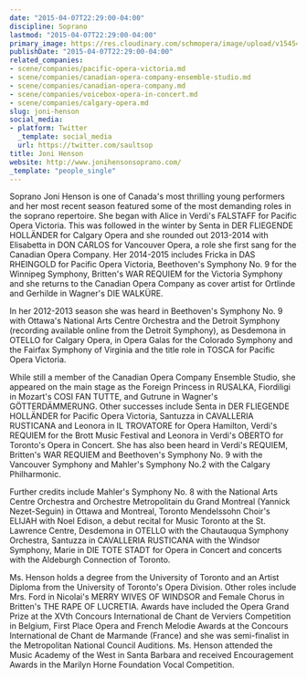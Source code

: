 ```yaml
---
date: "2015-04-07T22:29:00-04:00"
discipline: Soprano
lastmod: "2015-04-07T22:29:00-04:00"
primary_image: https://res.cloudinary.com/schmopera/image/upload/v1545409169/media/webhook-uploads/1428460071440/HENSON-PHOTO.jpg.jpg
publishDate: "2015-04-07T22:29:00-04:00"
related_companies:
- scene/companies/pacific-opera-victoria.md
- scene/companies/canadian-opera-company-ensemble-studio.md
- scene/companies/canadian-opera-company.md
- scene/companies/voicebox-opera-in-concert.md
- scene/companies/calgary-opera.md
slug: joni-henson
social_media:
- platform: Twitter
  _template: social_media
  url: https://twitter.com/saultsop
title: Joni Henson
website: http://www.jonihensonsoprano.com/
_template: "people_single"
---
```


<p>
	Soprano Joni Henson is one of Canada's most thrilling young performers and her most recent season featured some of the most demanding roles in the soprano repertoire. She began with Alice in Verdi's FALSTAFF for Pacific Opera Victoria. This was followed in the winter by Senta in DER FLIEGENDE HOLLÄNDER for Calgary Opera and she rounded out 2013-2014 with Elisabetta in DON CARLOS for Vancouver Opera, a role she first sang for the Canadian Opera Company. Her 2014-2015 includes Fricka in DAS RHEINGOLD for Pacific Opera Victoria, Beethoven's Symphony No. 9 for the Winnipeg Symphony, Britten's WAR REQUIEM for the Victoria Symphony and she returns to the Canadian Opera Company as cover artist for Ortlinde and Gerhilde in Wagner's DIE WALKÜRE.
</p>
<p>
	In her 2012-2013 season she was heard in Beethoven's Symphony No. 9 with Ottawa's National Arts Centre Orchestra and the Detroit Symphony (recording available online from the Detroit Symphony), as Desdemona in OTELLO for Calgary Opera, in Opera Galas for the Colorado Symphony and the Fairfax Symphony of Virginia and the title role in TOSCA for Pacific Opera Victoria.
</p>
<p>
	While still a member of the Canadian Opera Company Ensemble Studio, she appeared on the main stage as the Foreign Princess in RUSALKA, Fiordiligi in Mozart's COSI FAN TUTTE, and Gutrune in Wagner's GÖTTERDÄMMERUNG. Other successes include Senta in DER FLIEGENDE HOLLÄNDER for Pacific Opera Victoria, Santuzza in CAVALLERIA RUSTICANA and Leonora in IL TROVATORE for Opera Hamilton, Verdi's REQUIEM for the Brott Music Festival and Leonora in Verdi's OBERTO for Toronto's Opera in Concert. She has also been heard in Verdi's REQUIEM, Britten's WAR REQUIEM and Beethoven's Symphony No. 9 with the Vancouver Symphony and Mahler's Symphony No.2 with the Calgary Philharmonic.
</p>
<p>
	Further credits include Mahler's Symphony No. 8 with the National Arts Centre Orchestra and Orchestre Metropolitain du Grand Montreal (Yannick Nezet-Seguin) in Ottawa and Montreal, Toronto Mendelssohn Choir's ELIJAH with Noel Edison, a debut recital for Music Toronto at the St. Lawrence Centre, Desdemona in OTELLO with the Chautauqua Symphony Orchestra, Santuzza in CAVALLERIA RUSTICANA with the Windsor Symphony, Marie in DIE TOTE STADT for Opera in Concert and concerts with the Aldeburgh Connection of Toronto.
</p>
<p>
	Ms. Henson holds a degree from the University of Toronto and an Artist Diploma from the University of Toronto's Opera Division. Other roles include Mrs. Ford in Nicolai's MERRY WIVES OF WINDSOR and Female Chorus in Britten's THE RAPE OF LUCRETIA. Awards have included the Opera Grand Prize at the XVth Concours International de Chant de Verviers Competition in Belgium, First Place Opera and French Melodie Awards at the Concours International de Chant de Marmande (France) and she was semi-finalist in the Metropolitan National Council Auditions. Ms. Henson attended the Music Academy of the West in Santa Barbara and received Encouragement Awards in the Marilyn Horne Foundation Vocal Competition.
</p>
